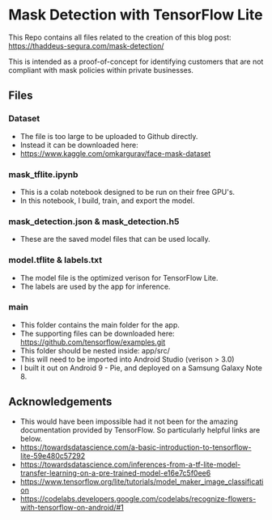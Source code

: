 # Mask Detection with TensorFlow Lite

This Repo contains all files related to the creation of this blog post:
https://thaddeus-segura.com/mask-detection/

This is intended as a proof-of-concept for identifying customers that are not compliant with mask policies within private businesses.  

## Files

### Dataset
* The file is too large to be uploaded to Github directly.
* Instead it can be downloaded here:
* https://www.kaggle.com/omkargurav/face-mask-dataset

### mask_tflite.ipynb
* This is a colab notebook designed to be run on their free GPU's. 
* In this notebook, I build, train, and export the model.

### mask_detection.json & mask_detection.h5
* These are the saved model files that can be used locally.

### model.tflite & labels.txt
* The model file is the optimized verison for TensorFlow Lite.
* The labels are used by the app for inference. 

### main
* This folder contains the main folder for the app.
* The supporting files can be downloaded here: https://github.com/tensorflow/examples.git
* This folder should be nested inside: app/src/
* This will need to be imported into Android Studio (verison > 3.0)
* I built it out on Android 9 - Pie, and deployed on a Samsung Galaxy Note 8.

## Acknowledgements
* This would have been impossible had it not been for the amazing documentation provided by TensorFlow.  So particularly helpful links are below.
* https://towardsdatascience.com/a-basic-introduction-to-tensorflow-lite-59e480c57292
* https://towardsdatascience.com/inferences-from-a-tf-lite-model-transfer-learning-on-a-pre-trained-model-e16e7c5f0ee6
* https://www.tensorflow.org/lite/tutorials/model_maker_image_classification
* https://codelabs.developers.google.com/codelabs/recognize-flowers-with-tensorflow-on-android/#1


